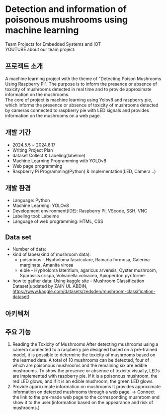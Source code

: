 # Detection and information of poisonous mushrooms using machine learning
Team Projects for Embedded Systems and IOT<br/>
YOUTUBE about our team project: 

## 프로젝트 소개
A machine learning project with the theme of "Detecting Poison Mushrooms Using Raspberry Pi". The purpose is to inform the presence or absence of toxicity of mushrooms detected in real time and to provide approximate information on the mushrooms.<br/>
The core of project is machine learning using Yolov8 and raspberry pie, which informs the presence or absence of toxicity of mushrooms detected by cameras connected to raspberry pie with LED signals and provides information on the mushrooms on a web page.

## 개발 기간
 - 2024.5.5 ~ 2024.6.17
 - Writing Project Plan
 - dataset Collect & Labeling(labelme)
 - Machine Learning Programming with YOLOv8
 - Web page programming
 - Raspberry Pi Programming(Python) & Implementation(LED, Camera ..)

## 개발 환경
- Language: Python
- Machine Learning: YOLOv8
- Development environment(IDE): Raspberry Pi, VScode, SSH, VNC
- Labeling tool: Labelme
- Language of web programming: HTML, CSS

## Data set
- Number of data:
- kind of labes(kind of mushroom data):
  - poisonous - Hypholoma fasciculare, Ramaria formosa, Galerina marginata, Amanita virosa<br/>
  - eible - Hypholoma lateritium, agaricus arvensis, Oyster mushroom, Sparassis crispa, Volvariella volvacea, Apioperdon pyriforme
- how to gather data: Using kaggle site - Mushroom Classification Dataset(updated by ZAIN UL ABDIN, https://www.kaggle.com/datasets/zedsden/mushroom-classification-dataset)

## 아키텍쳐


## 주요 기능
1. Reading the Toxicity of Mushrooms
After detecting mushrooms using a camera connected to a raspberry pie designed based on a pre-trained model, it is possible to determine the toxicity of mushrooms based on the learned data.
A total of 10 mushrooms can be detected, four of which are poisonous mushrooms and the remaining six are edible mushrooms. To show the presence or absence of toxicity visually, LEDs are implemented with raspberry pie. If it is a poisonous mushroom, the red LED glows, and if it is an edible mushroom, the green LED glows.
2. Provide approximate information on mushrooms
It provides approximate information on detected mushrooms through a web page.
-> Connect the link to the pre-made web page to the corresponding mushroom and show it to the user.(information based on the appearance and risk of mushrooms.)

